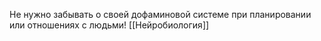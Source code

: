 Не нужно забывать о своей дофаминовой системе при планировании или отношениях с людьми!
[[Нейробиология]]
